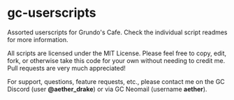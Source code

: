 # gc-userscripts

Assorted userscripts for Grundo's Cafe. Check the individual script readmes for more information.

All scripts are licensed under the MIT License. Please feel free to copy, edit, fork, or otherwise take this code for your own without needing to credit me. Pull requests are very much appreciated!

For support, questions, feature requests, etc., please contact me on the GC Discord (user **@aether_drake**) or via GC Neomail (username **aether**).

